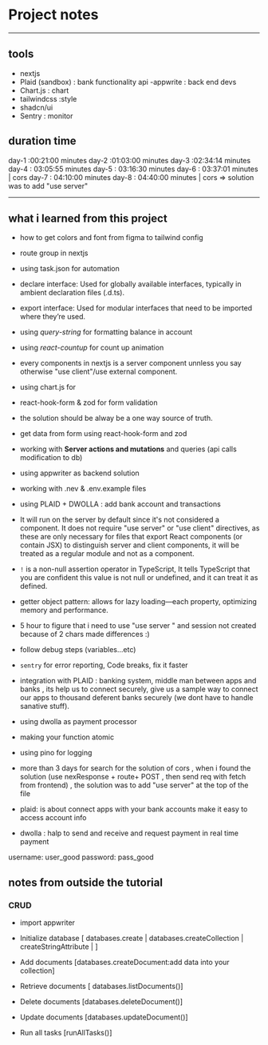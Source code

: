 # Project notes

---

## tools

- nextjs
- Plaid (sandbox) : bank functionality api
  -appwrite : back end devs
- Chart.js : chart
- tailwindcss :style
- shadcn/ui
- Sentry : monitor

## duration time

day-1 :00:21:00 minutes
day-2 :01:03:00 minutes
day-3 :02:34:14 minutes
day-4 : 03:05:55 minutes
day-5 : 03:16:30 minutes
day-6 : 03:37:01 minutes | cors
day-7 : 04:10:00 minutes
day-8 : 04:40:00 minutes | cors => solution was to add "use server"

---

## what i learned from this project

- how to get colors and font from figma to tailwind config
- route group in nextjs
- using task.json for automation
- declare interface: Used for globally available interfaces, typically in ambient declaration files (.d.ts).
- export interface: Used for modular interfaces that need to be imported where they’re used.

- using _query-string_ for formatting balance in account
- using _react-countup_ for count up animation

- every components in nextjs is a server component unnless you say otherwise "use client"/use external component.

- using chart.js for
- react-hook-form & zod for form validation

- the solution should be alway be a one way source of truth.
- get data from form using react-hook-form and zod
- working with **Server actions and mutations** and queries (api calls modification to db)
- using appwriter as backend solution
- working with .nev & .env.example files
- using PLAID + DWOLLA : add bank account and transactions

- It will run on the server by default since it's not considered a component. It does not require "use server" or "use client" directives, as these are only necessary for files that export React components (or contain JSX) to distinguish server and client components, it will be treated as a regular module and not as a component.
- `!` is a non-null assertion operator in TypeScript, It tells TypeScript that you are confident this value is not null or undefined, and it can treat it as defined.
- getter object pattern: allows for lazy loading—each property, optimizing memory and performance.

- 5 hour to figure that i need to use "use server " and session not created because of 2 chars made differences :)
- follow debug steps (variables...etc)
- `sentry` for error reporting, Code breaks, fix it faster
- integration with PLAID : banking system, middle man between apps and banks , its help us to connect securely, give us a sample way to connect our apps to thousand deferent banks securely (we dont have to handle sanative stuff).
- using dwolla as payment processor
- making your function atomic
- using pino for logging
- more than 3 days for search for the solution of cors , when i found the solution (use nexResponse + route+ POST , then send req with fetch from frontend) , the solution was to add "use server" at the top of the file

- plaid: is about connect apps with your bank accounts make it easy to access account info
- dwolla : halp to send and receive and request payment in real time payment

username: user_good
password: pass_good

## notes from outside the tutorial

### CRUD

- import appwriter
- Initialize database [ databases.create | databases.createCollection | createStringAttribute | ]
- Add documents [databases.createDocument:add data into your collection]
- Retrieve documents [ databases.listDocuments()]
- Delete documents [databases.deleteDocument()]
- Update documents [databases.updateDocument()]

- Run all tasks [runAllTasks()]
